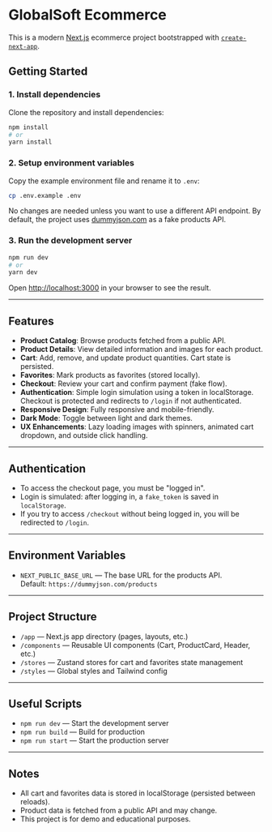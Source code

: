 # GlobalSoft Ecommerce

This is a modern [Next.js](https://nextjs.org) ecommerce project bootstrapped with [`create-next-app`](https://nextjs.org/docs/app/api-reference/cli/create-next-app).

## Getting Started

### 1. Install dependencies

Clone the repository and install dependencies:

```bash
npm install
# or
yarn install
```

### 2. Setup environment variables

Copy the example environment file and rename it to `.env`:

```bash
cp .env.example .env
```

No changes are needed unless you want to use a different API endpoint. By default, the project uses [dummyjson.com](https://dummyjson.com/products) as a fake products API.

### 3. Run the development server

```bash
npm run dev
# or
yarn dev
```

Open [http://localhost:3000](http://localhost:3000) in your browser to see the result.

---

## Features

- **Product Catalog**: Browse products fetched from a public API.
- **Product Details**: View detailed information and images for each product.
- **Cart**: Add, remove, and update product quantities. Cart state is persisted.
- **Favorites**: Mark products as favorites (stored locally).
- **Checkout**: Review your cart and confirm payment (fake flow).
- **Authentication**: Simple login simulation using a token in localStorage. Checkout is protected and redirects to `/login` if not authenticated.
- **Responsive Design**: Fully responsive and mobile-friendly.
- **Dark Mode**: Toggle between light and dark themes.
- **UX Enhancements**: Lazy loading images with spinners, animated cart dropdown, and outside click handling.

---

## Authentication

- To access the checkout page, you must be "logged in".
- Login is simulated: after logging in, a `fake_token` is saved in `localStorage`.
- If you try to access `/checkout` without being logged in, you will be redirected to `/login`.

---

## Environment Variables

- `NEXT_PUBLIC_BASE_URL` — The base URL for the products API.  
  Default: `https://dummyjson.com/products`

---

## Project Structure

- `/app` — Next.js app directory (pages, layouts, etc.)
- `/components` — Reusable UI components (Cart, ProductCard, Header, etc.)
- `/stores` — Zustand stores for cart and favorites state management
- `/styles` — Global styles and Tailwind config

---

## Useful Scripts

- `npm run dev` — Start the development server
- `npm run build` — Build for production
- `npm run start` — Start the production server

---

## Notes

- All cart and favorites data is stored in localStorage (persisted between reloads).
- Product data is fetched from a public API and may change.
- This project is for demo and educational purposes.
